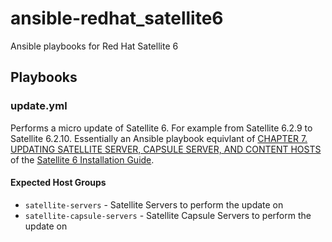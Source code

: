 # ansible-redhat_satellite6
Ansible playbooks for Red Hat Satellite 6

## Playbooks

### update.yml
Performs a micro update of Satellite 6. For example from Satellite 6.2.9 to Satellite 6.2.10. Essentially an Ansible playbook equivlant of [CHAPTER 7. UPDATING SATELLITE SERVER, CAPSULE SERVER, AND CONTENT HOSTS](https://access.redhat.com/documentation/en-us/red_hat_satellite/6.2/html-single/installation_guide/#updating_capsule_server_to_next_minor_version#updating_satellite_server_capsule_server_and_content_hosts) of the [Satellite 6 Installation Guide](https://access.redhat.com/documentation/en-us/red_hat_satellite/6.2/html-single/installation_guide).

#### Expected Host Groups
* `satellite-servers` - Satellite Servers to perform the update on
* `satellite-capsule-servers` - Satellite Capsule Servers to perform the update on
